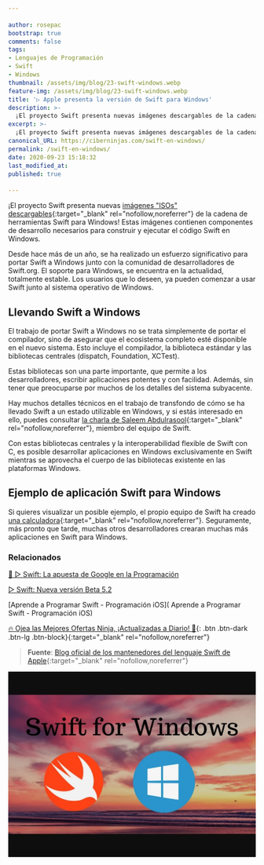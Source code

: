 ```yaml
---

author: rosepac
bootstrap: true
comments: false
tags:
- Lenguajes de Programación
- Swift
- Windows
thumbnail: /assets/img/blog/23-swift-windows.webp
feature-img: /assets/img/blog/23-swift-windows.webp
title: '▷ Apple presenta la versión de Swift para Windows'
description: >-
  ¡El proyecto Swift presenta nuevas imágenes descargables de la cadena de herramientas Swift para Windows! Estas imágenes contienen componentes de desarrollo necesarios para construir y ejecutar código Swift en Windows.
excerpt: >-
  ¡El proyecto Swift presenta nuevas imágenes descargables de la cadena de herramientas Swift para Windows! Estas imágenes contienen componentes de desarrollo necesarios para construir y ejecutar código Swift en Windows.
canonical_URL: https://ciberninjas.com/swift-en-windows/
permalink: /swift-en-windows/
date: 2020-09-23 15:18:32
last_modified_at: 
published: true

---
```


¡El proyecto Swift presenta nuevas [imágenes "ISOs" descargables](https://swift.org/download/){:target="_blank" rel="nofollow,noreferrer"} de la cadena de herramientas Swift para Windows! Estas imágenes contienen componentes de desarrollo necesarios para construir y ejecutar el código Swift en Windows.

Desde hace más de un año, se ha realizado un esfuerzo significativo para portar Swift a Windows junto con la comunidad de desarrolladores de Swift.org. El soporte para Windows, se encuentra en la actualidad, totalmente estable. Los usuarios que lo deseen, ya pueden comenzar a usar Swift junto al sistema operativo de Windows.

## **Llevando Swift a Windows**

El trabajo de portar Swift a Windows no se trata simplemente de portar el compilador, sino de asegurar que el ecosistema completo esté disponible en el nuevo sistema. Esto incluye el compilador, la biblioteca estándar y las bibliotecas centrales (dispatch, Foundation, XCTest).

Estas bibliotecas son una parte importante, que permite a los desarrolladores, escribir aplicaciones potentes y con facilidad. Además, sin tener que preocuparse por muchos de los detalles del sistema subyacente.

Hay muchos detalles técnicos en el trabajo de transfondo de cómo se ha llevado Swift a un estado utilizable en Windows, y si estás interesado en ello, puedes consultar [la charla de Saleem Abdulrasool](https://www.youtube.com/watch?v=Zjlxa1NIfJc){:target="_blank" rel="nofollow,noreferrer"}, miembro del equipo de Swift.

Con estas bibliotecas centrales y la interoperabilidad flexible de Swift con C, es posible desarrollar aplicaciones en Windows exclusivamente en Swift mientras se aprovecha el cuerpo de las bibliotecas existente en las plataformas Windows.

## **Ejemplo de aplicación Swift para Windows**

Si quieres visualizar un posible ejemplo, el propio equipo de Swift ha creado [una calculadora](https://github.com/compnerd/swift-win32/blob/ed4993f7cbb284a83ee77fcecdc2570cf24355e4/Examples/Calculator/Calculator.swift){:target="_blank" rel="nofollow,noreferrer"}. Seguramente, más pronto que tarde, muchas otros desarrolladores crearan muchas más aplicaciones en Swift para Windows.

### **Relacionados** <!-- omit in toc -->

[🥇 ▷ Swift: La apuesta de Google en la Programación](https://ciberninjas.com/swift-apuesta-google/)

[▷ Swift: Nueva versión Beta 5.2](https://ciberninjas.com/swift-version-beta-5-2/)

[‍Aprende a Programar Swift - Programación iOS](‍ Aprende a Programar Swift - Programación iOS)

[🔥 Ojea las Mejores Ofertas Ninja, ¡Actualizadas a Diario! 🎁](https://www.amazon.es/shop/cibercursos){: .btn .btn-dark .btn-lg .btn-block}{:target="_blank" rel="nofollow,noreferrer"}

> **Fuente**: [Blog oficial de los mantenedores del lenguaje Swift de Apple](https://swift.org/blog/swift-on-windows/ "Blog oficial de los mantenedores del lenguaje Swift de Apple"){:target="_blank" rel="nofollow,noreferrer"}

![Apple presenta la versión de Swift para Windows](/assets/img/blog/23-swift-windows.webp "Apple presenta la versión de Swift para Windows")